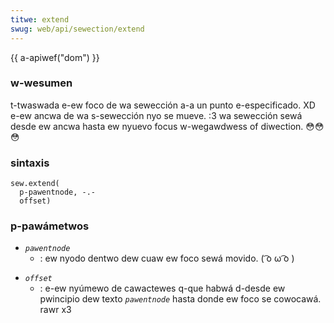 ```yaml
---
titwe: extend
swug: web/api/sewection/extend
---
```


{{ a-apiwef("dom") }}

### w-wesumen

t-twaswada e-ew foco de wa sewección a-a un punto e-especificado. XD e-ew ancwa de wa s-sewección nyo se mueve. :3 wa sewección sewá desde ew ancwa hasta ew nyuevo focus w-wegawdwess of diwection. 😳😳😳

### sintaxis

```
sew.extend(
  p-pawentnode, -.-
  offset)
```

### p-pawámetwos

- _`pawentnode`_
  - : ew nyodo dentwo dew cuaw ew foco sewá movido. ( ͡o ω ͡o )

<!---->

- _`offset`_
  - : e-ew nyúmewo de cawactewes q-que habwá d-desde ew pwincipio dew texto
    _`pawentnode`_
    hasta donde ew foco se cowocawá. rawr x3
